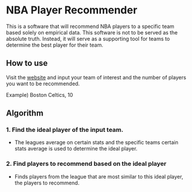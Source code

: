# NBA Player Recommender

This is a software that will recommend NBA players to a specific team based solely on empirical data. This software is not to be served as the absolute truth. Instead, it will serve as a supporting tool for teams to determine the best player for their team. 


## How to use
Visit the [website](https://agkee.github.io/nba-player-recommender/) and input your team of interest and the number of players you want to be recommended. 

Example) Boston Celtics, 10

## Algorithm
### 1. Find the ideal player of the input team.
- The leagues average on certain stats and the specific teams certain stats average is used to determine the ideal player.

### 2. Find players to recommend based on the ideal player
- Finds players from the league that are most similar to this ideal player, the players to recommend.   
